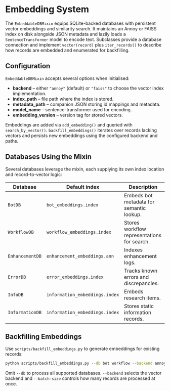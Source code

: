 # Embedding System

The `EmbeddableDBMixin` equips SQLite-backed databases with persistent vector
embeddings and similarity search. It maintains an Annoy or FAISS index on disk
alongside JSON metadata and lazily loads a `SentenceTransformer` model to
encode text. Subclasses provide a database connection and implement
`vector(record)` plus `iter_records()` to describe how records are embedded and
enumerated for backfilling.

## Configuration

`EmbeddableDBMixin` accepts several options when initialised:

- **backend** – either `"annoy"` (default) or `"faiss"` to choose the vector
  index implementation.
- **index_path** – file path where the index is stored.
- **metadata_path** – companion JSON storing id mappings and metadata.
- **model_name** – sentence-transformer used for encoding.
- **embedding_version** – version tag for stored vectors.

Embeddings are added via `add_embedding()` and queried with
`search_by_vector()`. `backfill_embeddings()` iterates over records lacking
vectors and persists new embeddings using the configured backend and paths.

## Databases Using the Mixin

Several databases leverage the mixin, each supplying its own index location and
record-to-vector logic:

| Database | Default index | Description |
| --- | --- | --- |
| `BotDB` | `bot_embeddings.index` | Embeds bot metadata for semantic lookup. |
| `WorkflowDB` | `workflow_embeddings.index` | Stores workflow representations for search. |
| `EnhancementDB` | `enhancement_embeddings.ann` | Indexes enhancement logs. |
| `ErrorDB` | `error_embeddings.index` | Tracks known errors and discrepancies. |
| `InfoDB` | `information_embeddings.index` | Embeds research items. |
| `InformationDB` | `information_embeddings.index` | Stores static information records. |

## Backfilling Embeddings

Use `scripts/backfill_embeddings.py` to generate embeddings for existing
records:

```bash
python scripts/backfill_embeddings.py --db bot workflow --backend annoy --batch-size 200
```

Omit `--db` to process all supported databases. `--backend` selects the vector
backend and `--batch-size` controls how many records are processed at once.
